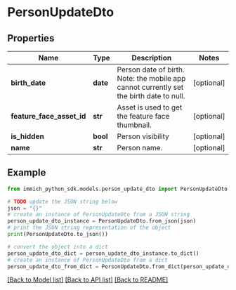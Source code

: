 # PersonUpdateDto


## Properties

Name | Type | Description | Notes
------------ | ------------- | ------------- | -------------
**birth_date** | **date** | Person date of birth. Note: the mobile app cannot currently set the birth date to null. | [optional] 
**feature_face_asset_id** | **str** | Asset is used to get the feature face thumbnail. | [optional] 
**is_hidden** | **bool** | Person visibility | [optional] 
**name** | **str** | Person name. | [optional] 

## Example

```python
from immich_python_sdk.models.person_update_dto import PersonUpdateDto

# TODO update the JSON string below
json = "{}"
# create an instance of PersonUpdateDto from a JSON string
person_update_dto_instance = PersonUpdateDto.from_json(json)
# print the JSON string representation of the object
print(PersonUpdateDto.to_json())

# convert the object into a dict
person_update_dto_dict = person_update_dto_instance.to_dict()
# create an instance of PersonUpdateDto from a dict
person_update_dto_from_dict = PersonUpdateDto.from_dict(person_update_dto_dict)
```
[[Back to Model list]](../README.md#documentation-for-models) [[Back to API list]](../README.md#documentation-for-api-endpoints) [[Back to README]](../README.md)


